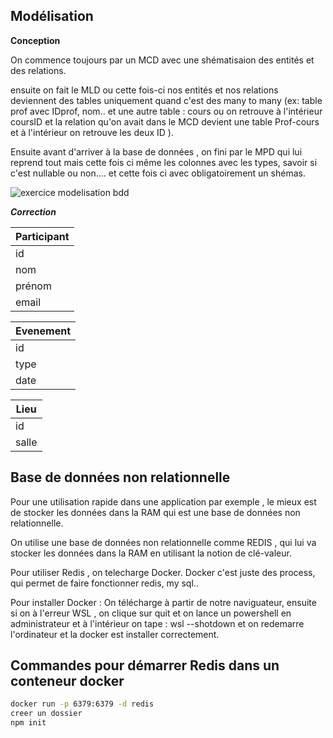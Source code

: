 ## Modélisation 

**Conception** 

On commence toujours par un MCD avec une shématisaion des entités et des relations. 

ensuite on fait le MLD ou cette fois-ci nos entités et nos relations deviennent des tables uniquement quand c'est des many to many (ex: table prof avec IDprof, nom.. et une autre table : cours ou on retrouve à l'intérieur coursID et la relation qu'on avait dans le MCD devient une table Prof-cours et à l'intérieur on retrouve les deux ID ).

Ensuite avant d'arriver à la base de données , on fini par le MPD qui lui reprend tout mais cette fois ci même les colonnes avec les types, savoir si c'est nullable ou non.... et cette fois ci avec obligatoirement un shémas. 



![exercice modelisation bdd](./asset/exercice-normalisation-BDD.PNG "Titre de l'image")

***Correction*** 

| Participant |
|-------------|
| id          |
| nom         |
| prénom      |
| email       |

| Evenement |
|-----------|
| id        |
| type      |
| date      |

|Lieu            |
|----------------|
| id             |
| salle          |


## Base de données non relationnelle 

Pour une utilisation rapide dans une application par exemple , le mieux est de stocker les données dans la RAM qui est une base de données non relationnelle. 

On utilise une base de données non relationnelle comme REDIS , qui lui va stocker les données dans la RAM en utilisant la notion de clé-valeur. 

Pour utiliser Redis , on telecharge Docker. Docker c'est juste des process, qui permet de faire fonctionner redis, my sql..

Pour installer Docker : On télécharge à partir de notre naviguateur, ensuite si on à l'erreur WSL , on clique sur quit et on lance un powershell en administrateur et à l'intérieur on tape : wsl --shotdown
et on redemarre l'ordinateur et la docker est installer correctement. 

## Commandes pour démarrer Redis dans un conteneur docker 

```bash
docker run -p 6379:6379 -d redis
creer un dossier
npm init 
```
